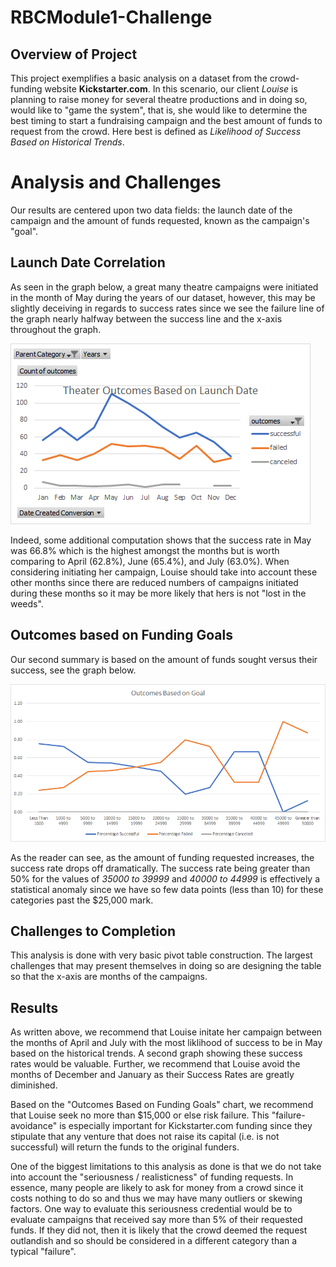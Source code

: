 # RBCModule1-Challenge

## Overview of Project
This project exemplifies a basic analysis on a dataset from the crowd-funding website **Kickstarter.com**. In this scenario, our client *Louise* is planning to raise money for several theatre productions and in doing so, would like to "game the system", that is, she would like to determine the best timing to start a fundraising campaign and the best amount of funds to request from the crowd. Here best is defined as *Likelihood of Success Based on Historical Trends*.

# Analysis and Challenges
Our results are centered upon two data fields: the launch date of the campaign and the amount of funds requested, known as the campaign's "goal". 

## Launch Date Correlation
As seen in the graph below, a great many theatre campaigns were initiated in the month of May during the years of our dataset, however, this may be slightly deceiving in regards to success rates since we see the failure line of the graph nearly halfway between the success line and the x-axis throughout the graph. 

![Theatre Outcomes Vs Launch Date](./Resources/Theater_Outcomes_vs_Launch.png)

Indeed, some additional computation shows that the success rate in May was 66.8% which is the highest amongst the months but is worth comparing to April (62.8%), June (65.4%), and July (63.0%). When considering initiating her campaign, Louise should take into account these other months since there are reduced numbers of campaigns initiated during these months so it may be more likely that hers is not "lost in the weeds". 

## Outcomes based on Funding Goals
Our second summary is based on the amount of funds sought versus their success, see the graph below. 

![Outcomes Based on Goals](./Resources/Outcomes_vs_Goals.png)

As the reader can see, as the amount of funding requested increases, the success rate drops off dramatically. The success rate being greater than 50% for the values of *35000 to 39999* and *40000 to 44999* is effectively a statistical anomaly since we have so few data points (less than 10) for these categories past the $25,000 mark.

## Challenges to Completion
This analysis is done with very basic pivot table construction. The largest challenges that may present themselves in doing so are designing the table so that the x-axis are months of the campaigns. 

## Results
As written above, we recommend that Louise initate her campaign between the months of April and July with the most liklihood of success to be in May based on the historical trends. A second graph showing these success rates would be valuable. Further, we recommend that Louise avoid the months of December and January as their Success Rates are greatly diminished. 

 Based on the "Outcomes Based on Funding Goals" chart, we recommend that Louise seek no more than $15,000 or else risk failure. This "failure-avoidance" is especially important for Kickstarter.com funding since they stipulate that any venture that does not raise its capital (i.e. is not successful) will return the funds to the original funders.  

 One of the biggest limitations to this analysis as done is that we do not take into account the "seriousness / realisticness" of funding requests. In essence, many people are likely to ask for money from a crowd since it costs nothing to do so and thus we may have many outliers or skewing factors. One way to evaluate this seriousness credential would be to evaluate campaigns that received say more than 5% of their requested funds. If they did not, then it is likely that the crowd deemed the request outlandish and so should be considered in a different category than a typical "failure".
